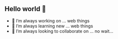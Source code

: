 ## Hello world 👋

- 🔭 I’m always working on ... web things
- 🌱 I’m always learning new ... web things
- 👯 I’m always looking to collaborate on ... no wait...

